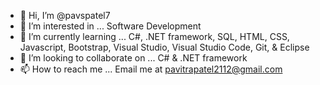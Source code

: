 - 👋 Hi, I’m @pavspatel7
- 👀 I’m interested in ... Software Development
- 🌱 I’m currently learning ... C#, .NET framework, SQL, HTML, CSS, Javascript, Bootstrap, Visual Studio, Visual Studio Code, Git, & Eclipse
- 💞️ I’m looking to collaborate on ... C# & .NET framework
- 📫 How to reach me ... Email me at pavitrapatel2112@gmail.com
